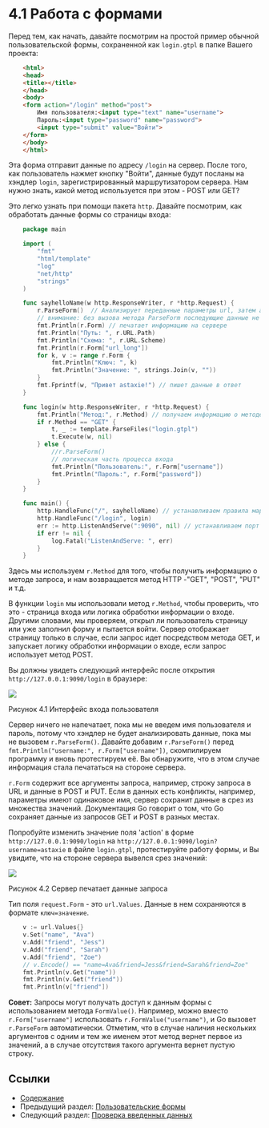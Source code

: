# 4.1 Работа с формами

Перед тем, как начать, давайте посмотрим на простой пример обычной пользовательской формы, сохраненной как `login.gtpl` в папке Вашего проекта:

```html
	<html>
	<head>
	<title></title>
	</head>
	<body>
	<form action="/login" method="post">
    	Имя пользователя:<input type="text" name="username">
    	Пароль:<input type="password" name="password">
    	<input type="submit" value="Войти">
	</form>
	</body>
	</html>
```

Эта форма отправит данные по адресу `/login` на сервер. После того, как пользователь нажмет кнопку "Войти", данные будут посланы на хэндлер `login`, зарегистрированный маршрутизатором сервера. Нам нужно знать, какой метод используется при этом - POST или GET?

Это легко узнать при помощи пакета `http`. Давайте посмотрим, как обработать данные формы со страницы входа:

```go
	package main

	import (
		"fmt"
		"html/template"
		"log"
		"net/http"
		"strings"
	)

	func sayhelloName(w http.ResponseWriter, r *http.Request) {
		r.ParseForm()  // Анализирует переданные параметры url, затем анализирует пакет ответа для тела POST (тела запроса)
		// внимание: без вызова метода ParseForm последующие данные не будут получены
		fmt.Println(r.Form) // печатает информацию на сервере
		fmt.Println("Путь: ", r.URL.Path)
		fmt.Println("Схема: ", r.URL.Scheme)
		fmt.Println(r.Form["url_long"])
		for k, v := range r.Form {
			fmt.Println("Ключ: ", k)
			fmt.Println("Значение: ", strings.Join(v, ""))
		}
		fmt.Fprintf(w, "Привет astaxie!") // пишет данные в ответ
	}

	func login(w http.ResponseWriter, r *http.Request) {
		fmt.Println("Метод:", r.Method) // получаем информацию о методе запроса
		if r.Method == "GET" {
			t, _ := template.ParseFiles("login.gtpl")
			t.Execute(w, nil)
		} else {
			//r.ParseForm()
			// логическая часть процесса входа
			fmt.Println("Пользователь:", r.Form["username"])
			fmt.Println("Пароль:", r.Form["password"])
		}
	}

	func main() {
		http.HandleFunc("/", sayhelloName) // устанавливаем правила маршрутизатора
		http.HandleFunc("/login", login)
		err := http.ListenAndServe(":9090", nil) // устанавливаем порт для прослушивания
		if err != nil {
			log.Fatal("ListenAndServe: ", err)
		}
	}
```


Здесь мы используем `r.Method` для того, чтобы получить информацию о методе запроса, и нам возвращается метод HTTP -"GET", "POST", "PUT" и т.д.

В функции `login` мы использовали метод `r.Method`, чтобы проверить, что это - страница входа или логика обработки информации о входе. Другими словами, мы проверяем, открыл ли пользователь страницу или уже заполнил форму и пытается войти. Сервер отображает страницу только в случае, если запрос идет посредством метода GET, и запускает логику обработки информации о входе, если запрос использует метод POST.

Вы должны увидеть следующий интерфейс после открытия `http://127.0.0.1:9090/login` в браузере:

![](my-obsidian/langs%20and%20more/go.md/ru/images/4.1.login.png)

Рисунок 4.1 Интерфейс входа пользователя

Сервер ничего не напечатает, пока мы не введем имя пользователя и пароль, потому что хэндлер не будет анализировать данные, пока мы не вызовем `r.ParseForm()`. Давайте добавим `r.ParseForm()` перед `fmt.Println("username:", r.Form["username"])`, скомпилируем программу и вновь протестируем её. Вы обнаружите, что в этом случае информация стала печататься на стороне сервера.

`r.Form` содержит все аргументы запроса, например, строку запроса в URL и данные в POST и PUT. Если в данных есть конфликты, например, параметры имеют одинаковое имя, сервер сохранит данные в срез из множества значений. Документация Go говорит о том, что Go сохраняет данные из запросов GET и POST в разных местах.

Попробуйте изменить значение поля 'action' в форме `http://127.0.0.1:9090/login` на `http://127.0.0.1:9090/login?username=astaxie` в файле `login.gtpl`, протестируйте работу формы, и Вы увидите, что на стороне сервера вывелся срез значений:

![](my-obsidian/langs%20and%20more/go.md/ru/images/4.1.slice.png)

Рисунок 4.2 Сервер печатает данные запроса

Тип поля `request.Form` - это `url.Values`. Данные в нем сохраняются в формате `ключ=значение`.

```go
	v := url.Values{}
	v.Set("name", "Ava")
	v.Add("friend", "Jess")
	v.Add("friend", "Sarah")
	v.Add("friend", "Zoe")
	// v.Encode() == "name=Ava&friend=Jess&friend=Sarah&friend=Zoe"
	fmt.Println(v.Get("name"))
	fmt.Println(v.Get("friend"))
	fmt.Println(v["friend"])
```

**Совет:** Запросы могут получать доступ к данным формы с использованием метода `FormValue()`. Например, можно вместо `r.Form["username"]` использовать `r.FormValue("username")`, и Go вызовет `r.ParseForm` автоматически. Отметим, что в случае наличия нескольких аргументов с одним и тем же именем этот метод вернет первое из значений, а в случае отсутствия такого аргумента вернет пустую строку.

## Ссылки

- [Содержание](build-web-application-with-golang-ru.md)
- Предыдущий раздел: [Пользовательские формы](myBrain/ЯП%20и%20не%20только/go.md/ru/04.0.md)
- Следующий раздел: [Проверка введенных данных](myBrain/ЯП%20и%20не%20только/go.md/ru/04.2.md)
